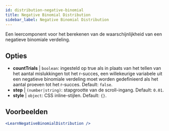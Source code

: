 ```yaml
---
id: distribution-negative-binomial
title: Negative Binomial Distribution
sidebar_label: Negative Binomial Distribution
---
```


Een leercomponent voor het berekenen van de waarschijnlijkheid van een negatieve binomiale verdeling.

## Opties

* __countTrials__ | `boolean`: ingesteld op true als in plaats van het tellen van het aantal mislukkingen tot het r-succes, een willekeurige variabele uit een negatieve binomiale verdeling moet worden gedefinieerd als het aantal proeven tot het r-succes. Default: `false`.
* __step__ | `(number|string)`: stapgrootte van de scroll-ingang. Default: `0.01`.
* __style__ | `object`: CSS inline-stijlen. Default: `{}`.


## Voorbeelden

```jsx live
<LearnNegativeBinomialDistribution />
```

